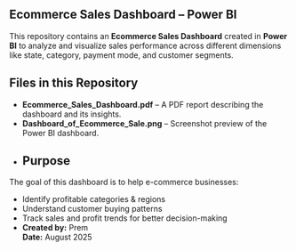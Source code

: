 ## Ecommerce Sales Dashboard – Power BI

This repository contains an **Ecommerce Sales Dashboard** created in **Power BI** to analyze and visualize sales performance across different dimensions like state, category, payment mode, and customer segments.

##  Files in this Repository
- **Ecommerce_Sales_Dashboard.pdf** – A PDF report describing the dashboard and its insights.
- **Dashboard_of_Ecommerce_Sale.png** – Screenshot preview of the Power BI dashboard.
- ## Purpose
The goal of this dashboard is to help e-commerce businesses:
- Identify profitable categories & regions
- Understand customer buying patterns
- Track sales and profit trends for better decision-making
- **Created by:** Prem  
  **Date:** August 2025  
